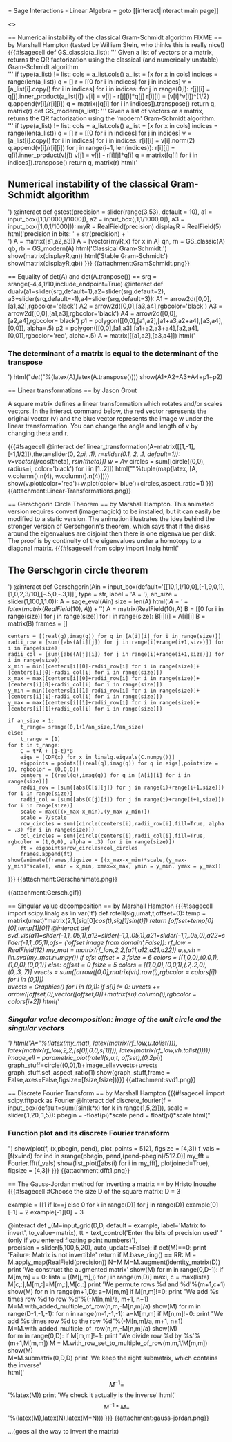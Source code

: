 = Sage Interactions - Linear Algebra =
goto [[interact|interact main page]]

<<TableOfContents>>

== Numerical instability of the classical Gram-Schmidt algorithm FIXME ==
by Marshall Hampton (tested by William Stein, who thinks this is really nice!)
{{{#!sagecell
def GS_classic(a_list):
    '''
    Given a list of vectors or a matrix, returns the QR factorization using the classical (and numerically unstable) Gram-Schmidt algorithm.    
    '''
    if type(a_list) != list:
        cols = a_list.cols()
        a_list = [x for x in cols]
    indices = range(len(a_list))
    q = []
    r = [[0 for i in indices] for j in indices]
    v = [a_list[i].copy() for i in indices]
    for i in indices:
        for j in range(0,i):
            r[j][i] = q[j].inner_product(a_list[i])
            v[i] = v[i] - r[j][i]*q[j]
        r[i][i] = (v[i]*v[i])^(1/2)
        q.append(v[i]/r[i][i])
    q = matrix([q[i] for i in indices]).transpose()
    return q, matrix(r)
def GS_modern(a_list):
    '''
    Given a list of vectors or a matrix, returns the QR factorization using the 'modern' Gram-Schmidt algorithm.    
    '''
    if type(a_list) != list:
        cols = a_list.cols()
        a_list = [x for x in cols]
    indices = range(len(a_list))
    q = []
    r = [[0 for i in indices] for j in indices]
    v = [a_list[i].copy() for i in indices]
    for i in indices:
        r[i][i] = v[i].norm(2)
        q.append(v[i]/r[i][i])
        for j in range(i+1, len(indices)):
            r[i][j] = q[i].inner_product(v[j])
            v[j] = v[j] - r[i][j]*q[i]
    q = matrix([q[i] for i in indices]).transpose()
    return q, matrix(r)
html('<h2>Numerical instability of the classical Gram-Schmidt algorithm</h2>')
@interact
def gstest(precision = slider(range(3,53), default = 10), a1 = input_box([1,1/1000,1/1000]), a2 = input_box([1,1/1000,0]), a3 = input_box([1,0,1/1000])):
    myR = RealField(precision)
    displayR = RealField(5)
    html('precision in bits: ' + str(precision) + '<br>')
    A = matrix([a1,a2,a3])
    A = [vector(myR,x) for x in A]
    qn, rn = GS_classic(A)
    qb, rb = GS_modern(A)
    html('Classical Gram-Schmidt:')
    show(matrix(displayR,qn))
    html('Stable Gram-Schmidt:')
    show(matrix(displayR,qb))
}}}
{{attachment:GramSchmidt.png}}

== Equality of det(A) and det(A.tranpose()) ==
srg = srange(-4,4,1/10,include_endpoint=True)
@interact
def dualv(a1=slider(srg,default=1),a2=slider(srg,default=2), a3=slider(srg,default=-1),a4=slider(srg,default=3)):
    A1 = arrow2d([0,0],[a1,a2],rgbcolor='black')
    A2 = arrow2d([0,0],[a3,a4],rgbcolor='black')
    A3 = arrow2d([0,0],[a1,a3],rgbcolor='black')
    A4 = arrow2d([0,0],[a2,a4],rgbcolor='black')
    p1 = polygon([[0,0],[a1,a2],[a1+a3,a2+a4],[a3,a4],[0,0]], alpha=.5)
    p2 = polygon([[0,0],[a1,a3],[a1+a2,a3+a4],[a2,a4],[0,0]],rgbcolor='red', alpha=.5)
    A = matrix([[a1,a2],[a3,a4]])
    html('<h3>The determinant of a matrix is equal to the determinant of the transpose</h3>')
    html("$det(%s) = det(%s)$"%(latex(A),latex(A.transpose())))
    show(A1+A2+A3+A4+p1+p2)


== Linear transformations ==
by Jason Grout

A square matrix defines a linear transformation which rotates and/or scales vectors.  In the interact command below, the red vector represents the original vector (v) and the blue vector represents the image w under the linear transformation.  You can change the angle and length of v by changing theta and r.

{{{#!sagecell
@interact
def linear_transformation(A=matrix([[1,-1],[-1,1/2]]),theta=slider(0, 2*pi, .1), r=slider(0.1, 2, .1, default=1)):
    v=vector([r*cos(theta), r*sin(theta)])
    w = A*v
    circles = sum([circle((0,0), radius=i, color='black') for i in [1..2]])
    html("$%s %s=%s$"%tuple(map(latex, [A, v.column().n(4), w.column().n(4)])))
    show(v.plot(color='red')+w.plot(color='blue')+circles,aspect_ratio=1)
}}}
{{attachment:Linear-Transformations.png}}

== Gerschgorin Circle Theorem ==
by Marshall Hampton.  This animated version requires convert (imagemagick) to be installed, but it can easily be modified to a static version.
The animation illustrates the idea behind the stronger version of Gerschgorin's theorem, which says that if the disks around the eigenvalues are disjoint then there is one eigenvalue per disk.  The proof is by continuity of the eigenvalues under a homotopy to a diagonal matrix. 
{{{#!sagecell
from scipy import linalg
html('<h2>The Gerschgorin circle theorem</h2>')
@interact
def Gerschgorin(Ain = input_box(default='[[10,1,1/10,0],[-1,9,0,1],[1,0,2,3/10],[-.5,0,-.3,1]]', type = str, label = 'A = '), an_size = slider(1,100,1,1.0)):
    A = sage_eval(Ain)
    size = len(A)
    html('$A = ' + latex(matrix(RealField(10),A))+'$')
    A = matrix(RealField(10),A)
    B = [[0 for i in range(size)] for j in range(size)]
    for i in range(size):
        B[i][i] = A[i][i]
    B = matrix(B)
    frames = []

    centers = [(real(q),imag(q)) for q in [A[i][i] for i in range(size)]]
    radii_row = [sum([abs(A[i][j]) for j in range(i)+range(i+1,size)]) for i in range(size)]
    radii_col = [sum([abs(A[j][i]) for j in range(i)+range(i+1,size)]) for i in range(size)]
    x_min = min([centers[i][0]-radii_row[i] for i in range(size)]+[centers[i][0]-radii_col[i] for i in range(size)])
    x_max = max([centers[i][0]+radii_row[i] for i in range(size)]+[centers[i][0]+radii_col[i] for i in range(size)])
    y_min = min([centers[i][1]-radii_row[i] for i in range(size)]+[centers[i][1]-radii_col[i] for i in range(size)])
    y_max = max([centers[i][1]+radii_row[i] for i in range(size)]+[centers[i][1]+radii_col[i] for i in range(size)])

    if an_size > 1: 
        t_range= srange(0,1+1/an_size,1/an_size)
    else:
        t_range = [1]
    for t in t_range:
        C = t*A + (1-t)*B
        eigs = [CDF(x) for x in linalg.eigvals(C.numpy())]
        eigpoints = points([(real(q),imag(q)) for q in eigs],pointsize = 10, rgbcolor = (0,0,0))
        centers = [(real(q),imag(q)) for q in [A[i][i] for i in range(size)]]
        radii_row = [sum([abs(C[i][j]) for j in range(i)+range(i+1,size)]) for i in range(size)]
        radii_col = [sum([abs(C[j][i]) for j in range(i)+range(i+1,size)]) for i in range(size)]
        scale = max([(x_max-x_min),(y_max-y_min)])
        scale = 7/scale
        row_circles = sum([circle(centers[i],radii_row[i],fill=True, alpha = .3) for i in range(size)])
        col_circles = sum([circle(centers[i],radii_col[i],fill=True, rgbcolor = (1,0,0), alpha = .3) for i in range(size)])
        ft = eigpoints+row_circles+col_circles
        frames.append(ft)
    show(animate(frames,figsize = [(x_max-x_min)*scale,(y_max-y_min)*scale], xmin = x_min, xmax=x_max, ymin = y_min, ymax = y_max))
}}}
{{attachment:Gerschanimate.png}}

{{attachment:Gersch.gif}}

== Singular value decomposition ==
by Marshall Hampton
{{{#!sagecell
import scipy.linalg as lin
var('t')
def rotell(sig,umat,t,offset=0):
    temp = matrix(umat)*matrix(2,1,[sig[0]*cos(t),sig[1]*sin(t)])
    return [offset+temp[0][0],temp[1][0]]
@interact
def svd_vis(a11=slider(-1,1,.05,1),a12=slider(-1,1,.05,1),a21=slider(-1,1,.05,0),a22=slider(-1,1,.05,1),ofs= ('offset image from domain',False)):
    rf_low = RealField(12)
    my_mat = matrix(rf_low,2,2,[a11,a12,a21,a22])
    u,s,vh = lin.svd(my_mat.numpy())
    if ofs: 
        offset = 3
        fsize = 6
        colors = [(1,0,0),(0,0,1),(1,0,0),(0,0,1)]
    else: 
        offset = 0
        fsize = 5
        colors = [(1,0,0),(0,0,1),(.7,.2,0),(0,.3,.7)]
    vvects = sum([arrow([0,0],matrix(vh).row(i),rgbcolor = colors[i]) for i in (0,1)])    
    uvects = Graphics()
    for i in (0,1):
        if s[i] != 0: uvects += arrow([offset,0],vector([offset,0])+matrix(s*u).column(i),rgbcolor = colors[i+2])
    html('<h3>Singular value decomposition: image of the unit circle and the singular vectors</h3>')
    html("$A = %s  = %s %s %s$"%(latex(my_mat), latex(matrix(rf_low,u.tolist())), latex(matrix(rf_low,2,2,[s[0],0,0,s[1]])), latex(matrix(rf_low,vh.tolist())))) 
    image_ell = parametric_plot(rotell(s,u,t, offset),(0,2*pi))
    graph_stuff=circle((0,0),1)+image_ell+vvects+uvects
    graph_stuff.set_aspect_ratio(1)
    show(graph_stuff,frame = False,axes=False,figsize=[fsize,fsize])}}}
{{attachment:svd1.png}}

== Discrete Fourier Transform ==
by Marshall Hampton
{{{#!sagecell
import scipy.fftpack as Fourier
@interact
def discrete_fourier(f = input_box(default=sum([sin(k*x) for k in range(1,5,2)])), scale = slider(.1,20,.1,5)):
    pbegin = -float(pi)*scale
    pend = float(pi)*scale
    html("<h3>Function plot and its discrete Fourier transform</h3>")
    show(plot(f, (x,pbegin, pend), plot_points = 512), figsize = [4,3])
    f_vals = [f(x=ind) for ind in srange(pbegin, pend,(pend-pbegin)/512.0)]
    my_fft = Fourier.fft(f_vals)
    show(list_plot([abs(i) for i in my_fft], plotjoined=True), figsize = [4,3])
}}}
{{attachment:dfft1.png}}

== The Gauss-Jordan method for inverting a matrix ==
by Hristo Inouzhe
{{{#!sagecell
#Choose the size D of the square matrix:
D = 3

example = [[1 if k==j else 0 for k in range(D)] for j in range(D)]
example[0][-1] = 2
example[-1][0] = 3

@interact
def _(M=input_grid(D,D, default = example,
                   label='Matrix to invert', to_value=matrix),
      tt = text_control('Enter the bits of precision used'
                        ' (only if you entered floating point numbers)'),  
      precision = slider(5,100,5,20),
      auto_update=False):
    if det(M)==0:
        print 'Failure: Matrix is not invertible'
        return
    if M.base_ring() == RR:
        M = M.apply_map(RealField(precision))
    N=M
    M=M.augment(identity_matrix(D))
    print 'We construct the augmented matrix'
    show(M)
    for m in range(0,D-1):
        if M[m,m] == 0:
            lista = [(M[j,m],j) for j in range(m,D)]
            maxi, c = max(lista)
            M[c,:],M[m,:]=M[m,:],M[c,:]
            print 'We permute rows %d and %d'%(m+1,c+1)
            show(M)
        for n in range(m+1,D):
            a=M[m,m]
            if M[n,m]!=0:
                print "We add %s times row %d to row %d"%(-M[n,m]/a, m+1, n+1)
                M=M.with_added_multiple_of_row(n,m,-M[n,m]/a)
                show(M)
    for m in range(D-1,-1,-1):
        for n in range(m-1,-1,-1):
            a=M[m,m]
            if M[n,m]!=0:
                print "We add %s times row %d to the row %d"%(-M[n,m]/a, m+1, n+1)
                M=M.with_added_multiple_of_row(n,m,-M[n,m]/a)
                show(M)       
    for m in range(0,D):
        if M[m,m]!=1:
            print 'We divide row %d by %s'%(m+1,M[m,m])
            M = M.with_row_set_to_multiple_of_row(m,m,1/M[m,m])
            show(M)   
    M=M.submatrix(0,D,D)
    print 'We keep the right submatrix, which contains the inverse'        
    html('$$M^{-1}=%s$$'%latex(M))
    print 'We check it actually is the inverse'
    html('$$M^{-1}*M=%s*%s=%s$$'%(latex(M),latex(N),latex(M*N)))
}}}
{{attachment:gauss-jordan.png}}

...(goes all the way to invert the matrix)
